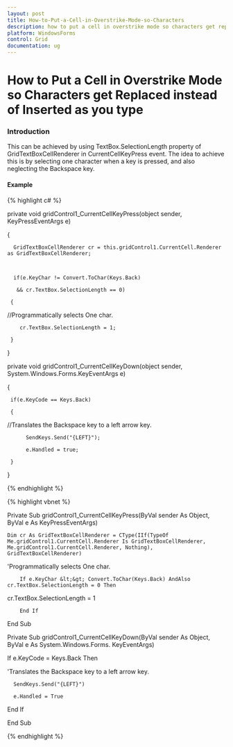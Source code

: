 ```yaml
---
layout: post
title: How-to-Put-a-Cell-in-Overstrike-Mode-so-Characters
description: how to put a cell in overstrike mode so characters get replaced instead of inserted as you type
platform: WindowsForms
control: Grid
documentation: ug
---
```


# How to Put a Cell in Overstrike Mode so Characters get Replaced instead of Inserted as you type

### Introduction

This can be achieved by using TextBox.SelectionLength property of GridTextBoxCellRenderer in CurrentCellKeyPress event. The idea to achieve this is by selecting one character when a key is pressed, and also neglecting the Backspace key.

#### Example

{% highlight c# %}



private void gridControl1_CurrentCellKeyPress(object sender, KeyPressEventArgs e)

{

      GridTextBoxCellRenderer cr = this.gridControl1.CurrentCell.Renderer as GridTextBoxCellRenderer;



      if(e.KeyChar != Convert.ToChar(Keys.Back) 

       && cr.TextBox.SelectionLength == 0)

     {



//Programmatically selects One char.

        cr.TextBox.SelectionLength = 1; 

     }



}



private void gridControl1_CurrentCellKeyDown(object sender, System.Windows.Forms.KeyEventArgs e)

{

     if(e.KeyCode == Keys.Back) 

     {



//Translates the Backspace key to a left arrow key.

          SendKeys.Send("{LEFT}"); 

          e.Handled = true;

     }

}


{% endhighlight %}

{% highlight vbnet %}



Private Sub gridControl1_CurrentCellKeyPress(ByVal sender As Object, ByVal e As KeyPressEventArgs)



    Dim cr As GridTextBoxCellRenderer = CType(IIf(TypeOf Me.gridControl1.CurrentCell.Renderer Is GridTextBoxCellRenderer, Me.gridControl1.CurrentCell.Renderer, Nothing), GridTextBoxCellRenderer)



'Programmatically selects One char.

        If e.KeyChar &lt;&gt; Convert.ToChar(Keys.Back) AndAlso cr.TextBox.SelectionLength = 0 Then

cr.TextBox.SelectionLength = 1 



        End If



End Sub



Private Sub gridControl1_CurrentCellKeyDown(ByVal sender As Object, ByVal e As System.Windows.Forms. KeyEventArgs)

   If e.KeyCode = Keys.Back Then



'Translates the Backspace key to a left arrow key.

      SendKeys.Send("{LEFT}") 

      e.Handled = True

   End If

End Sub



{% endhighlight %}
